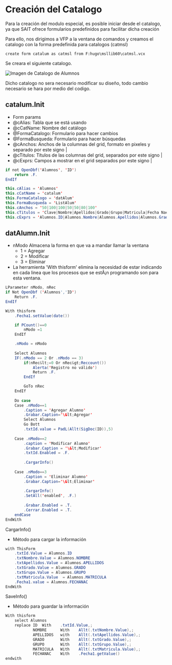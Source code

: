 # Creación del Catalogo
Para la creación del modulo especial, es posible iniciar desde el catalogo, ya que SAIT ofrece formularios predefinidos para facilitar dicha creación

Para ello, nos dirigimos a VFP a la ventana de comandos y creamos el catalogo con la forma predefinida para catalogos (catmsl)

``` create form catalum as catmsl from F:hugo\msllib60\catmsl.vcx ```

Se creara el siguiente catalogo.

![Imagen de Catalogo de Alumnos](https://github.com/sait/hugo/tree/main/alumnos/Documentacion/img/catalum.png)


Dicho catalogo no sera necesario modificar su diseño, todo cambio necesario se hara por medio del codigo.

## catalum.Init
* Form params
* 	@cAlias: Tabla que se está usando
* 	@cCatName: Nombre del catálogo
*	@FormaCatalogo: Formulario para hacer cambios
*	@FormaBusqueda: Formulario para hacer búsquedas
*	@cAnchos: Anchos de la columnas del grid, formato en pixeles y separado por este signo |
*	@cTitulos: Títulos de las columnas del grid, separados por este signo |
*	@cExprs: Campos a mostrar en el grid separados por este signo |
``` java
if not OpenDbf('Alumnos', 'ID')
    return .F.
EndIf

this.cAlias = 'Alumnos'
this.cCatName = 'catalum'
this.FormaCatalogo = 'datAlum'
this.FormaBusqueda = 'ListAlum'
this.cAnchos = '50|100|100|50|50|80|100'
this.cTitulos = 'Clave|Nombre|Apellidos|Grado|Grupo|Matricula|Fecha Nacimiento'
this.cExprs = 'Alumnos.ID|Alumnos.Nombre|Alumnos.Apellidos|Alumnos.Grado|Alumnos.Grupo|Alumnos.Matricula|Alumnos.FechaNac'
```

## datAlumn.Init
* nModo Almacena la forma en que va a mandar llamar la ventana
    * 1 = Agregar
    * 2 = Modificar
    * 3 = Eliminar
* La herramienta 'With thisform' elimina la necesidad de estar indicando en cada linea que los procesos que se estÃ¡n programando son para esta ventana.
``` java
LParameter nModo, nRec
if Not OpenDbf ('Alumnos','ID')
	Return .F.
EndIf

With thisform
	.Fecha1.setValue(date())

	if PCount()==0
		nModo =1
	EndIf

	.nModo = nModo
	
	Select Alumnos
	IF(.nModo == 2 Or .nModo == 3)
		if(nRec&lt;=0 Or nRec&gt;Reccount())
			Alerta('Registro no válido')
			Return .F.
		EndIf

		GoTo nRec
	EndIf
	
	Do case
	Case .nModo==1
		.Caption = 'Agregar Alumno'
		.Grabar.Caption='\&lt;Agregar'
		Select Alumnos
		Go Bott
		.txtId.value = PadL(Allt(SigDoc(ID)),5)
	
	Case .nModo==2
		.caption = 'Modificar Alumno'
		.Grabar.Caption = '\&lt;Modificar'
		.txtId.Enabled = .F.
		
		.CargarInfo()
	
	Case .nModo==3
		.Caption = 'Eliminar Alumno'
		.Grabar.Caption='\&lt;Eliminar'
		
		.CargarInfo()
		.SetAll('enabled', .F.)
		
		.Grabar.Enabled = .T.
		.Cerrar.Enabled = .T.			
	endCase		
EndWith
```
CargarInfo()
- Método para cargar la información
``` java
with ThisForm
	.txtId.Value = Alumnos.ID
	.txtNombre.Value = Alumnos.NOMBRE
	.txtApellidos.Value = Alumnos.APELLIDOS
	.txtGrado.Value = Alumnos.GRADO
	.txtGrupo.Value = Alumnos.GRUPO
	.txtMatricula.Value  = Alumnos.MATRICULA
	.Fecha1.value = Alumnos.FECHANAC
EndWith
```
SaveInfo()
- Método para guardar la información
``` java
With thisform
	select Alumnos
	replace	ID 	With 	.txtId.Value,;
			NOMBRE	 	With 	Allt(.txtNombre.Value),;
			APELLIDOS 	with 	Allt(.txtApellidos.Value),;
			GRADO		With 	Allt(.txtGrado.Value),;
			GRUPO 		With	Allt(.txtGrupo.Value),;
			MATRICULA 	With 	Allt(.txtMatricula.Value),;
			FECHANAC 	With 	.Fecha1.getValue()
endwith
```